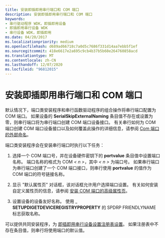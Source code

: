 ```yaml
---
title: 安装即插即用串行端口和 COM 端口
description: 安装即插即用串行端口和 COM 端口
keywords:
- 串行驱动程序 WDK，即插即用设备
- 即插即用串行设备 WDK
- 串行设备 WDK，即插即用
ms.date: 04/20/2017
ms.localizationpriority: medium
ms.openlocfilehash: d689ad66718c7a0d5c7686f331d14aa7ebb5f1ef
ms.sourcegitcommit: 418e6617e2a695c9cb4b37b5b60e264760858acd
ms.translationtype: MT
ms.contentlocale: zh-CN
ms.lasthandoff: 12/07/2020
ms.locfileid: "96812015"
---
```

# <a name="installing-plug-and-play-serial-ports-and-com-ports"></a>安装即插即用串行端口和 COM 端口





默认情况下，端口类安装程序和串行函数驱动程序的组合操作将串行端口配置为 COM 端口。 如果设备的 **SerialSkipExternalNaming** 条目值不存在或设置为零，则串行端口将为串行端口创建 COM 端口设备接口。 有关串行如何为 COM 端口创建 COM 端口设备接口以及如何覆盖此操作的详细信息，请参阅 [Com 端口的外部命名](external-naming-of-com-ports.md)。

端口类安装程序会在安装串行端口时执行以下任务：

1. 选择一个 COM 端口号，并在设备硬件密钥下的 **portvalue** 条目值中设置端口名称。 端口名称的格式为 COM <em> &lt; n &gt;</em>，其中 *&lt; n &gt;* 为端口号。 如果串行端口为串行端口创建了一个 COM 端口接口，则串行使用 **portvalue** 的值作为 COM 端口的符号链接名称。

2. 显示 "默认属性页" 对话框，该对话框允许用户选择端口设置。 有关如何安装自定义属性页的信息，请参阅 [安装 COM 端口的高级属性页](installing-an-advanced-properties-page-for-a-com-port.md)。

3. 设置设备的设备友好名称。 使用 \_ **SETUPDIGETDEVICEREGISTRYPROPERTY** 的 SPDRP FRIENDLYNAME 标志获取名称。

可以提供共同安装程序，为 [即插即用串行设备设置注册表设置](registry-settings-for-a-plug-and-play-serial-device.md)。 如果注册表中不存在条目值，则串行将使用端口的默认值。

 

 




